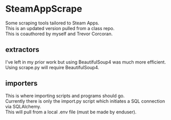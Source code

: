 # SteamAppScrape
Some scraping tools tailored to Steam Apps.  
This is an updated version pulled from a class repo.  
This is coauthored by myself and Trevor Corcoran.  

## extractors  
I've left in my prior work but using BeautifulSoup4 was much more efficient.  
Using scrape.py will require BeautifulSoup4.  

## importers  
This is where importing scripts and programs should go.  
Currently there is only the import.py script which initiates a SQL connection via SQLAlchemy.  
This will pull from a local .env file (must be made by enduser).  

